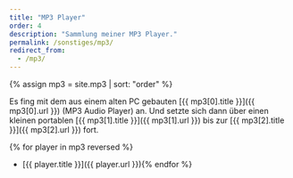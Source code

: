 ```yaml
---
title: "MP3 Player"
order: 4
description: "Sammlung meiner MP3 Player."
permalink: /sonstiges/mp3/
redirect_from:
  - /mp3/
--- 
```

{% assign mp3 = site.mp3 | sort: "order" %}

Es fing mit dem aus einem alten PC gebauten [{{ mp3[0].title }}]({{ mp3[0].url }}) (MP3 Audio Player) an. Und setzte sich dann über einen kleinen portablen [{{ mp3[1].title }}]({{ mp3[1].url }}) bis zur [{{ mp3[2].title }}]({{ mp3[2].url }}) fort. 

{% for player in mp3 reversed %}
  * [{{ player.title }}]({{ player.url }}){% endfor %}
  

